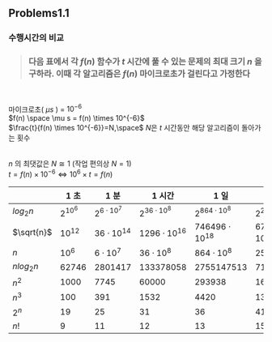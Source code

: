 ## Problems1.1

### 수행시간의 비교

> ### 다음 표에서 각 $f(n)$ 함수가 $t$ 시간에 풀 수 있는 문제의 최대 크기 $n$ 을 구하라. 이때 각 알고리즘은 $f(n)$ 마이크로초가 걸린다고 가정한다
<br>

마이크로초( $\mu s$ ) = $10^{-6}$  
$f(n) \space \mu s = f(n) \times 10^{-6}$  
$\frac{t}{f(n) \times 10^{-6}}=N,\space$  $N$은 $t$ 시간동안 해당 알고리즘이 돌아가는 횟수  
<br>

$n$ 의 최댓값은 $N \cong 1$ (작업 편의상 $N = 1$)  
$t = f(n) \times 10^{-6} \Leftrightarrow 10^6 \times t = f(n)$

| | 1 초 | 1 분 | 1 시간 | 1 일 | 1 월 | 1 년 | 1 세기 |
|-|-|-|-|-|-|-|-|
|$log_2n$|$2^{10^6}$|$2^{6\cdot 10^7}$|$2^{36\cdot 10^8}$|$2^{864\cdot 10^8}$|$2^{25920\cdot 10 ^8}$|$2^{315360\cdot 10^ 8}$|$2^{31556736\cdot 10 ^8}$|
|$\sqrt{n}$|$10^{12}$|$36\cdot 10^{14}$|$1296\cdot 10^{16}$|$746496\cdot 10^{18}$|$6718464\cdot 10^{18}$|$994519296\cdot 10^{18}$|$995827586973696\cdot 10^{16}$|
|$n$|$10^6$|$6\cdot 10^7$|$36\cdot 10^8$|$864\cdot 10^8$|$2592\cdot 10^9$|$31536\cdot 10^9$|$31556736\cdot 10^8$|
|$nlog_2n$|$62746$|$2801417$|$133378058$|$2755147513$|$71870856404$|$797633893349$|$68654697441062$|
|$n^2$|$1000$|$7745$|$60000$|$293938$|$1609968$|$5615692$|$56175382$|
|$n^3$|$100$|$391$|$1532$|$4420$|$13736$|$31593$|$146677$|
|$2^n$|$19$|$25$|$31$|$36$|$41$|$44$|$51$|
|$n!$|$9$|$11$|$12$|$13$|$15$|$16$|$17$|